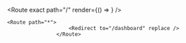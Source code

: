  <Route exact path="/" render={() => <Redirect to="/dashboard" />} />
                    
    <Route path="*">
                        <Redirect to="/dashboard" replace />
                    </Route>

